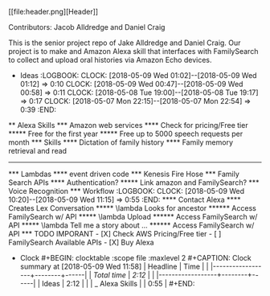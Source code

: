 [[file:header.png][Header]]

Contributors: Jacob Alldredge and Daniel Craig

This is the senior project repo of Jake Alldredge and Daniel Craig. Our project
is to make and Amazon Alexa skill that interfaces with FamilySearch to collect
and upload oral histories via Amazon Echo devices.

* Ideas
  :LOGBOOK:
  CLOCK: [2018-05-09 Wed 01:02]--[2018-05-09 Wed 01:12] =>  0:10
  CLOCK: [2018-05-09 Wed 00:47]--[2018-05-09 Wed 00:58] =>  0:11
  CLOCK: [2018-05-08 Tue 19:00]--[2018-05-08 Tue 19:17] =>  0:17
  CLOCK: [2018-05-07 Mon 22:15]--[2018-05-07 Mon 22:54] =>  0:39
  :END:

** Alexa Skills
*** Amazon web services
**** Check for pricing/Free tier
***** Free for the first year
***** Free up to 5000 speech requests per month
*** Skills
**** Dictation of family history
**** Family memory retrieval and read
*** 
*** Lambdas
**** event driven code
*** Kenesis Fire Hose
*** Family Search APIs
**** Authentication?
***** Link amazon and FamilySearch?
*** Voice Recognition
*** Workflow
    :LOGBOOK:
    CLOCK: [2018-05-09 Wed 10:20]--[2018-05-09 Wed 11:15] =>  0:55
    :END:
**** Contact Alexa
**** Creates Lex Conversation
***** \lambda Looks for ancestor
****** Access FamilySearch w/ API
***** \lambda Upload
****** Access FamilySearch w/ API
***** \lambda Tell me a story about ...
****** Access FamilySearch w/ API
*** TODO IMPORANT
    - [X] Check AWS Pricing/Free tier
    - [ ] FamilySearch Available APIs
    - [X] Buy Alexa
      
      
* Clock
#+BEGIN: clocktable :scope file :maxlevel 2
#+CAPTION: Clock summary at [2018-05-09 Wed 11:58]
| Headline         | Time   |      |
|------------------+--------+------|
| *Total time*     | *2:12* |      |
|------------------+--------+------|
| Ideas            | 2:12   |      |
| \_  Alexa Skills |        | 0:55 |
#+END:


